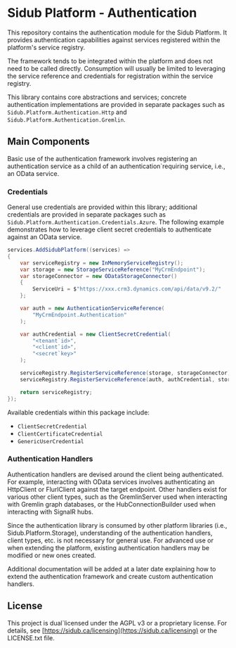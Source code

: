 # Sidub Platform - Authentication

This repository contains the authentication module for the Sidub Platform. It
provides authentication capabilities against services registered within the
platform's service registry.

The framework tends to be integrated within the platform and does not need to
be called directly. Consumption will usually be limited to leveraging the
service reference and credentials for registration within the service registry.

This library contains core abstractions and services; concrete authentication
implementations are provided in separate packages such as
`Sidub.Platform.Authentication.Http` and
`Sidub.Platform.Authentication.Gremlin`.

## Main Components
Basic use of the authentication framework involves registering an authentication
service as a child of an authentication`requiring service, i.e., an OData
service.

### Credentials
General use credentials are provided within this library; additional credentials
are provided in separate packages such as
`Sidub.Platform.Authentication.Credentials.Azure`. The following example
demonstrates how to leverage client secret credentials to authenticate against
an OData service.

```csharp
services.AddSidubPlatform((services) =>
{
	var serviceRegistry = new InMemoryServiceRegistry();
	var storage = new StorageServiceReference("MyCrmEndpoint");
	var storageConnector = new ODataStorageConnector() 
	{
		ServiceUri = $"https://xxx.crm3.dynamics.com/api/data/v9.2/" 
	};

	var auth = new AuthenticationServiceReference(
		"MyCrmEndpoint.Authentication"
	);

	var authCredential = new ClientSecretCredential(
		"<tenant`id>", 
		"<client`id>", 
		"<secret`key>"
	);

	serviceRegistry.RegisterServiceReference(storage, storageConnector);
	serviceRegistry.RegisterServiceReference(auth, authCredential, storage);

	return serviceRegistry;
});
```

Available credentials within this package include:
- `ClientSecretCredential`
- `ClientCertificateCredential`
- `GenericUserCredential`

### Authentication Handlers
Authentication handlers are devised around the client being authenticated. For
example, interacting with OData services involves authenticating an HttpClient
or FlurlClient against the target endpoint. Other handlers exist for various
other client types, such as the GremlinServer used when interacting with
Gremlin graph databases, or the HubConnectionBuilder used when interacting with
SignalR hubs.

Since the authentication library is consumed by other platform libraries (i.e.,
Sidub.Platform.Storage), understanding of the authentication handlers, client
types, etc. is not necessary for general use. For advanced use or when extending
the platform, existing authentication handlers may be modified or new ones
created.

Additional documentation will be added at a later date explaining how to extend
the authentication framework and create custom authentication handlers.

## License
This project is dual`licensed under the AGPL v3 or a proprietary license. For
details, see
[https://sidub.ca/licensing](https://sidub.ca/licensing) or the LICENSE.txt
file.

